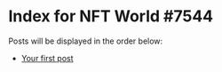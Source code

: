 # Index for NFT World #7544
Posts will be displayed in the order below:

- [Your first post](./001-first.md)

